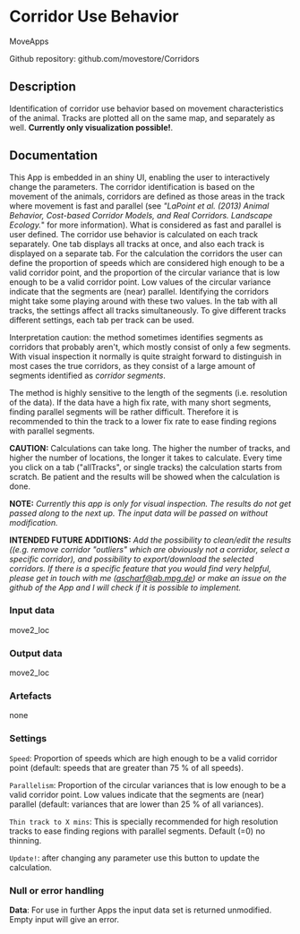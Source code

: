 # Corridor Use Behavior 

MoveApps

Github repository: github.com/movestore/Corridors

## Description
Identification of corridor use behavior based on movement characteristics of the animal. Tracks are plotted all on the same map, and separately as well. **Currently only visualization possible!**.

## Documentation
This App is embedded in an shiny UI, enabling the user to interactively change the parameters. The corridor identification is based on the movement of the animals, corridors are defined as those areas in the track where movement is fast and parallel (see *"LaPoint et al. (2013) Animal Behavior, Cost-based Corridor Models, and Real Corridors. Landscape Ecology.*" for more information). What is considered as fast and parallel is user defined.
The corridor use behavior is calculated on each track separately. One tab displays all tracks at once, and also each track is displayed on a separate tab. For the calculation the corridors the user can define the proportion of speeds which are considered high enough to be a valid corridor point, and the proportion of the circular variance that is low enough to be a valid corridor point. Low values of the circular variance indicate that the segments are (near) parallel. Identifying the corridors might take some playing around with these two values. In the tab with all tracks, the settings affect all tracks simultaneously. To give different tracks different settings, each tab per track can be used.

Interpretation caution: the method sometimes identifies segments as corridors that probably aren't, which mostly consist of only a few segments. With visual inspection it normally is quite straight forward to distinguish in most cases the true corridors, as they consist of a large amount of segments identified as *corridor segments*. 

The method is highly sensitive to the length of the segments (i.e. resolution of the data). If the data have a high fix rate, with many short segments, finding parallel segments will be rather difficult. Therefore it is recommended to thin the track to a lower fix rate to ease finding regions with parallel segments.

**CAUTION:** Calculations can take long. The higher the number of tracks, and higher the number of locations, the longer it takes to calculate. Every time you click on a tab ("allTracks", or single tracks) the calculation starts from scratch. Be patient and the results will be showed when the calculation is done.

**NOTE:** *Currently this app is only for visual inspection. The results do not get passed along to the next up. The input data will be passed on without modification.*

**INTENDED FUTURE ADDITIONS:** *Add the possibility to clean/edit the results ((e.g. remove corridor "outliers" which are obviously not a corridor, select a specific corridor), and possibility to export/download the selected corridors. If there is a specific feature that you would find very helpful, please get in touch with me (ascharf@ab.mpg.de) or make an issue on the github of the App and I will check if it is possible to implement.*

### Input data
move2_loc

### Output data
move2_loc

### Artefacts
none

### Settings
`Speed`: Proportion of speeds which are high enough to be a valid corridor point (default: speeds that are greater than 75 % of all speeds).

`Parallelism`: Proportion of the circular variances that is low enough to be a valid corridor point. Low values indicate that the segments are (near) parallel (default: variances that are lower than 25 % of all variances).

`Thin track to X mins`: This is specially recommended for high resolution tracks to ease finding regions with parallel segments. Default (=0) no thinning.

`Update!`: after changing any parameter use this button to update the calculation.

### Null or error handling
**Data**: For use in further Apps the input data set is returned unmodified. Empty input will give an error.
